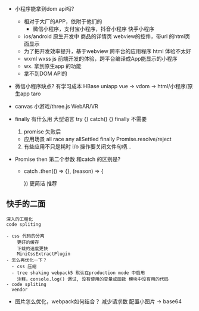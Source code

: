 - 小程序能拿到dom api吗?
  - 相对于大厂的APP，依附于他们的
    - 微信小程序，支付宝小程序，抖音小程序 快手小程序
  - ios/android 原生开发中 商品的详情页
    webview的控件，带url 的html页面显示
  - 为了把开发效率提升，基于webview 跨平台的应用程序
    html 体验不太好
  - wxml wxss js 前端开发的体验，跨平台编译成App能显示的小程序
  - wx. 拿到原生app 的功能
  - 拿不到DOM API的

- 微信小程序缺点? 
  有学习成本
  HBase uniapp
  vue -> vdom -> html/小程序/原生app
  taro 
- canvas
  小游戏/three.js WebAR/VR

- finally 有什么用
  大型语言 try {} catch() {} finally
  不需要
  1. promise 失败后
  - 应用场景
  all race any allSettled finally
  Promise.resolve/reject
  2. 有些应用不只是耗时 
    i/o 操作要关闭文件句柄...

- Promise then 第二个参数 和catch 的区别是?
  - catch
    .then(() => {}, (reason) => {

    })
    更简洁 推荐

## 快手的二面
    深入的工程化
    code spliting

    - css 代码的分离
        更好的缓存
        下载的速度更快
        MiniCssExtractPlugin
    - 怎么再优化一下？
      - css 压缩
      - tree shaking webpack5 默认在production mode 中启用
        注释，console.log() 调试, 没有使用的变量或函数 模块中没有用的代码
    - code spliting
      vendor

- 图片怎么优化，webpack如何结合？
    减少请求数 配置小图片   -> base64

